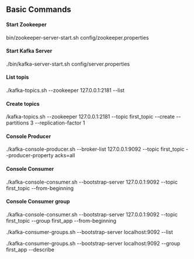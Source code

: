 ## Basic Commands
#### Start Zookeeper
bin/zookeeper-server-start.sh config/zookeeper.properties 

#### Start Kafka Server
./bin/kafka-server-start.sh config/server.properties

#### List topis
./kafka-topics.sh --zookeeper 127.0.0.1:2181 --list

#### Create topics
/kafka-topics.sh --zookeeper 127.0.0.1:2181 --topic first_topic --create --partitions 3 --replication-factor 1

#### Console Producer
./kafka-console-producer.sh --broker-list 127.0.0.1:9092 --topic first_topic --producer-property acks=all

#### Console Consumer
./kafka-console-consumer.sh --bootstrap-server 127.0.0.1:9092 --topic first_topic --from-beginning

#### Console Consumer group
./kafka-console-consumer.sh --bootstrap-server 127.0.0.1:9092 --topic first_topic --group first_app --from-beginning

./kafka-consumer-groups.sh --bootstrap-server localhost:9092 --list

./kafka-consumer-groups.sh --bootstrap-server localhost:9092 --group first_app --describe
